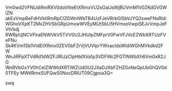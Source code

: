 Vm0wd2VFNUdiRmRXV0doVllteEtXRmxVU2xOalJsWjBUVmM1V0ZKdGVGWlZN
akExVmpBeFdHVkliRmRpClZGWnlWbTB4UzFJeVRrbGlSbVJYQ2sweFNsRldi
WGhoVXpKT2MxZHVSbGRpUmxwWVEyMUtSbU5HVmxoVwpiSEJvVmpJeFVtVkdj
RWRpUjNCVFlraENWVkV5TVV0U2JHUlpZMFprV0FwVFJVcEZWbXRTUzFVeFNu
Sk4KVm1Sb1VtdEtXRmx0ZEV0bFZrVjVUVlprYWxacldsWldiWGhMVkdkd2FW
WnJiRFpXTVdRd1dWZFJlRlJzClpHb0tVa1p3VDFWc2FGTlNWbXh6Vm0xR2JG
WnRVbGxYV0hCelZWWldXRTlWZUdGU2JXaDJXbFZHZGxNeQpUbGhQV0d0TFEy
MWtlRmxSUFQwS0NucDRlUT09Cgpoa3Q=

swq
